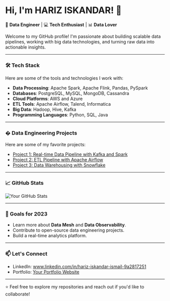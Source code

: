 # Hi, I'm HARIZ ISKANDAR! 👋

🚀 **Data Engineer** | 💻 **Tech Enthusiast** | 📊 **Data Lover**

Welcome to my GitHub profile! I'm passionate about building scalable data pipelines, working with big data technologies, and turning raw data into actionable insights.

---

### 🛠️ Tech Stack
Here are some of the tools and technologies I work with:

- **Data Processing**: Apache Spark, Apache Flink, Pandas, PySpark
- **Databases**: PostgreSQL, MySQL, MongoDB, Cassandra
- **Cloud Platforms**: AWS and Azure
- **ETL Tools**: Apache Airflow, Talend, Informatica
- **Big Data**: Hadoop, Hive, Kafka
- **Programming Languages**: Python, SQL, Java

---

### � Data Engineering Projects
Here are some of my favorite projects:

- [Project 1: Real-time Data Pipeline with Kafka and Spark](https://github.com/your-username/project-1)
- [Project 2: ETL Pipeline with Apache Airflow](https://github.com/your-username/project-2)
- [Project 3: Data Warehousing with Snowflake](https://github.com/your-username/project-3)

---

### 📈 GitHub Stats
![Your GitHub Stats](https://github-readme-stats.vercel.app/api?username=<your-username>&show_icons=true&theme=radical)

---

### 🎯 Goals for 2023
- Learn more about **Data Mesh** and **Data Observability**.
- Contribute to open-source data engineering projects.
- Build a real-time analytics platform.

---

### 📫 Let's Connect
- LinkedIn: www.linkedin.com/in/hariz-iskandar-ismail-9a2817251
- Portfolio: [Your Portfolio Website](https://your-portfolio.com)

---


⭐️ Feel free to explore my repositories and reach out if you'd like to collaborate!
